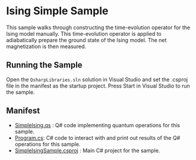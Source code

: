 ﻿# Ising Simple Sample #

This sample walks through constructing the time-evolution operator for the Ising model manually.
This time-evolution operator is applied to adiabatically prepare the ground state of the Ising model.
The net magnetization is then measured.

## Running the Sample ##

Open the `QsharpLibraries.sln` solution in Visual Studio and set the .csproj file in the manifest as the startup project.
Press Start in Visual Studio to run the sample.

## Manifest ##

- [SimpleIsing.qs](./SimpleIsing.qs) : Q# code implementing quantum operations for this sample.
- [Program.cs](./Program.cs): C# code to interact with and print out results of the Q# operations for this sample.
- [SimpleIsingSample.csproj](./SimpleIsingSample.csproj) : Main C# project for the sample.
